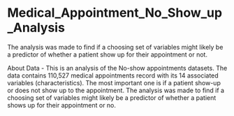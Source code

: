 # Medical_Appointment_No_Show_up_Analysis
 The analysis was made to find if a choosing set of variables might likely be a predictor of whether a patient show up for their appointment or not.
 
 About Data -
This is an analysis of the No-show appointments datasets. The data contains 110,527 medical appointments record with its 14 associated variables (characteristics). The most important one is if a patient show-up or does not show up to the appointment. The analysis was made to find if a choosing set of variables might likely be a predictor of whether a patient shows up for their appointment or no.


